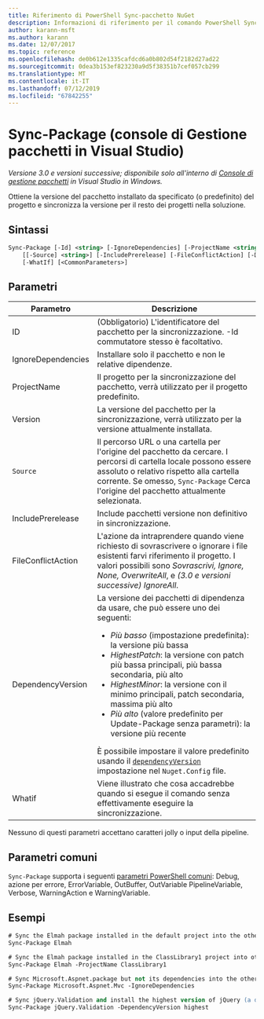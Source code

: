 ```yaml
---
title: Riferimento di PowerShell Sync-pacchetto NuGet
description: Informazioni di riferimento per il comando PowerShell Sync-pacchetto nella Console di gestione pacchetti NuGet in Visual Studio.
author: karann-msft
ms.author: karann
ms.date: 12/07/2017
ms.topic: reference
ms.openlocfilehash: de0b612e1335cafdcd6a0b802d54f2182d27ad22
ms.sourcegitcommit: 0dea3b153ef823230a9d5f38351b7cef057cb299
ms.translationtype: MT
ms.contentlocale: it-IT
ms.lasthandoff: 07/12/2019
ms.locfileid: "67842255"
---
```

# <a name="sync-package-package-manager-console-in-visual-studio"></a>Sync-Package (console di Gestione pacchetti in Visual Studio)

*Versione 3.0 e versioni successive; disponibile solo all'interno di [Console di gestione pacchetti](package-manager-console.md) in Visual Studio in Windows.*

Ottiene la versione del pacchetto installato da specificato (o predefinito) del progetto e sincronizza la versione per il resto dei progetti nella soluzione.

## <a name="syntax"></a>Sintassi

```ps
Sync-Package [-Id] <string> [-IgnoreDependencies] [-ProjectName <string>] [[-Version] <string>]
    [[-Source] <string>] [-IncludePrerelease] [-FileConflictAction] [-DependencyVersion]
    [-WhatIf] [<CommonParameters>]
```

## <a name="parameters"></a>Parametri

| Parametro | Descrizione |
| --- | --- |
| ID | (Obbligatorio) L'identificatore del pacchetto per la sincronizzazione. -Id commutatore stesso è facoltativo. |
| IgnoreDependencies | Installare solo il pacchetto e non le relative dipendenze. |
| ProjectName | Il progetto per la sincronizzazione del pacchetto, verrà utilizzato per il progetto predefinito. |
| Version | La versione del pacchetto per la sincronizzazione, verrà utilizzato per la versione attualmente installata. |
| `Source` | Il percorso URL o una cartella per l'origine del pacchetto da cercare. I percorsi di cartella locale possono essere assoluto o relativo rispetto alla cartella corrente. Se omesso, `Sync-Package` Cerca l'origine del pacchetto attualmente selezionata. |
| IncludePrerelease | Include pacchetti versione non definitivo in sincronizzazione. |
| FileConflictAction | L'azione da intraprendere quando viene richiesto di sovrascrivere o ignorare i file esistenti farvi riferimento il progetto. I valori possibili sono *Sovrascrivi, Ignore, None, OverwriteAll*, e *(3.0 e versioni successive)* *IgnoreAll*. |
| DependencyVersion | La versione dei pacchetti di dipendenza da usare, che può essere uno dei seguenti:<br/><ul><li>*Più basso* (impostazione predefinita): la versione più bassa</li><li>*HighestPatch*: la versione con patch più bassa principali, più bassa secondaria, più alto</li><li>*HighestMinor*: la versione con il minimo principali, patch secondaria, massima più alto</li><li>*Più alto* (valore predefinito per Update-Package senza parametri): la versione più recente</li></ul>È possibile impostare il valore predefinito usando il [ `dependencyVersion` ](../reference/nuget-config-file.md#config-section) impostazione nel `Nuget.Config` file. |
| Whatif | Viene illustrato che cosa accadrebbe quando si esegue il comando senza effettivamente eseguire la sincronizzazione. |

Nessuno di questi parametri accettano caratteri jolly o input della pipeline.

## <a name="common-parameters"></a>Parametri comuni

`Sync-Package` supporta i seguenti [parametri PowerShell comuni](http://go.microsoft.com/fwlink/?LinkID=113216): Debug, azione per errore, ErrorVariable, OutBuffer, OutVariable PipelineVariable, Verbose, WarningAction e WarningVariable.

## <a name="examples"></a>Esempi

```ps
# Sync the Elmah package installed in the default project into the other projects in the solution
Sync-Package Elmah

# Sync the Elmah package installed in the ClassLibrary1 project into other projects in the solution
Sync-Package Elmah -ProjectName ClassLibrary1

# Sync Microsoft.Aspnet.package but not its dependencies into the other projects in the solution
Sync-Package Microsoft.Aspnet.Mvc -IgnoreDependencies

# Sync jQuery.Validation and install the highest version of jQuery (a dependency) from the package source    
Sync-Package jQuery.Validation -DependencyVersion highest
```
